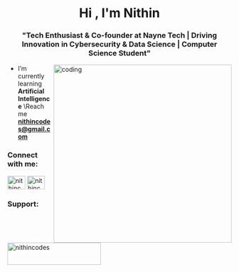 
<h1 align="center">Hi , I'm Nithin</h1>
<h3 align="center">"Tech Enthusiast & Co-founder at Nayne Tech | Driving Innovation in Cybersecurity & Data Science | Computer Science Student"</h3>
<img align="right" alt="coding" width="400" src="https://i.pinimg.com/originals/4a/59/04/4a5904db82b19b2965026a04b073503f.gif">

- I’m currently learning **Artificial Intelligence**
  \\Reach me **nithincodes@gmail.com**

<h3 align="left">Connect with me:</h3>
<p align="left">
<a href="https://linkedin.com/in/nithincodes" target="blank"><img align="center" src="https://raw.githubusercontent.com/rahuldkjain/github-profile-readme-generator/master/src/images/icons/Social/linked-in-alt.svg" alt="nithincodes" height="30" width="40" /></a>
<a href="https://instagram.com/nithincodes" target="blank"><img align="center" src="https://raw.githubusercontent.com/rahuldkjain/github-profile-readme-generator/master/src/images/icons/Social/instagram.svg" alt="nithincodes" height="30" width="40" /></a>
</p>

<h3 align="left">Support:</h3>
<p><a href="https://www.buymeacoffee.com/nithincodes"> <img align="left" src="https://cdn.buymeacoffee.com/buttons/v2/default-yellow.png" height="50" width="210" alt="nithincodes" /></a></p><br><br>

